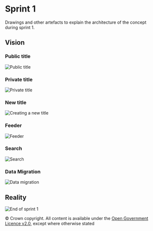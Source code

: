 # Sprint 1

Drawings and other artefacts to explain the architecture of the concept during sprint 1.

## Vision

### Public title
![Public title](public-title.jpg)

### Private title
![Private title](private-title.jpg)

### New title
![Creating a new title](creating-a-new-title.jpg)

### Feeder
![Feeder](feeder.jpg)

### Search
![Search](search.jpg)

### Data Migration
![Data migration](migrate-register.jpg)

## Reality
![End of sprint 1](end-of-sprint.jpg)

© Crown copyright. All content is available under the [Open Government Licence v2.0](http://www.nationalarchives.gov.uk/doc/open-government-licence/version/2/), except where otherwise stated
